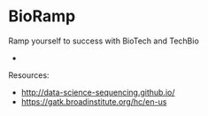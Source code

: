 # BioRamp
Ramp yourself to success with BioTech and TechBio

- 

Resources:
- http://data-science-sequencing.github.io/
- https://gatk.broadinstitute.org/hc/en-us
